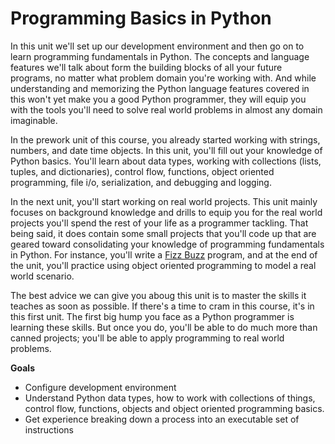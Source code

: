 [//]: <> (author: Benjamin White)
[//]: <> (type: intro)

# Programming Basics in Python

In this unit we'll set up our development environment and then go on to learn programming fundamentals in Python. The concepts and language features we'll talk about form the building blocks of all your future programs, no matter what problem domain you're working with. And while understanding and memorizing the Python language features covered in this won't yet make you a good Python programmer, they will equip you with the tools you'll need to solve real world problems in almost any domain imaginable. 

In the prework unit of this course, you already started working with strings, numbers, and date time objects. In this unit, you'll fill out your knowledge of Python basics. You'll learn about data types, working with collections (lists, tuples, and dictionaries), control flow, functions, object oriented programming, file i/o, serialization, and debugging and logging. 
 
In the next unit, you'll start working on real world projects. This unit mainly focuses on background knowledge and drills to equip you for the real world projects you'll spend the rest of your life as a programmer tackling. That being said, it does contain some small projects that you'll code up that are geared toward consolidating your knowledge of programming fundamentals in Python. For instance, you'll write a [Fizz Buzz](http://en.wikipedia.org/wiki/Fizz_buzz) program, and at the end of the unit, you'll practice using object oriented programming to model a real world scenario.

The best advice we can give you aboug this unit is to master the skills it teaches as soon as possible. If there's a time to cram in this course, it's in this first unit. The first big hump you face as a Python programmer is learning these skills. But once you do, you'll be able to do much more than canned projects; you'll be able to apply programming to real world problems.

**Goals**

*   Configure development environment 
*   Understand Python data types, how to work with collections of things, control flow, functions, objects and object oriented programming basics. 
*   Get experience breaking down a process into an executable set of instructions
